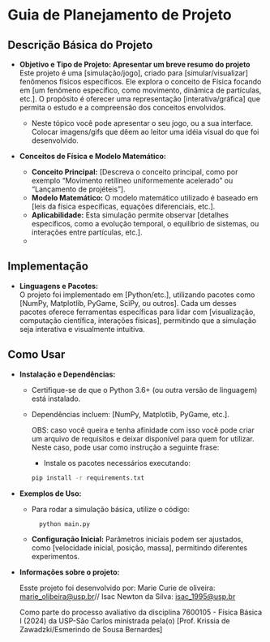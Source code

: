 # Guia de Planejamento de Projeto

## Descrição Básica do Projeto

- **Objetivo e Tipo de Projeto: Apresentar um breve resumo do projeto**  
  Este projeto é uma [simulação/jogo], criado para [simular/visualizar] fenômenos físicos específicos. Ele explora o conceito de Física focando em [um fenômeno específico, como movimento, dinâmica de partículas, etc.]. O propósito é oferecer uma representação [interativa/gráfica] que permita o estudo e a compreensão dos conceitos envolvidos.
  - Neste tópico você pode apresentar o seu jogo, ou a sua interface. Colocar imagens/gifs que dêem ao leitor uma idéia visual do que foi desenvolvido.

- **Conceitos de Física e Modelo Matemático:**  
  - **Conceito Principal:** [Descreva o conceito principal, como por exemplo “Movimento retilíneo uniformemente acelerado” ou “Lançamento de projéteis”].
  - **Modelo Matemático:** O modelo matemático utilizado é baseado em [leis da física específicas, equações diferenciais, etc.]. 
  - **Aplicabilidade:** Esta simulação permite observar [detalhes específicos, como a evolução temporal, o equilíbrio de sistemas, ou interações entre partículas, etc.].
  - 
## Implementação

- **Linguagens e Pacotes:**  
  O projeto foi implementado em [Python/etc.], utilizando pacotes como [NumPy, Matplotlib, PyGame, SciPy, ou outros]. Cada um desses pacotes oferece ferramentas específicas para lidar com [visualização, computação científica, interações físicas], permitindo que a simulação seja interativa e visualmente intuitiva.

## Como Usar

- **Instalação e Dependências:**  
  - Certifique-se de que o Python 3.6+ (ou outra versão de linguagem) está instalado.  
  - Dependências incluem: [NumPy, Matplotlib, PyGame, etc.].

    OBS: caso você queira e tenha afinidade com isso você pode criar um arquivo de requisitos e deixar disponível para quem for utilizar. Neste caso, pode usar como instrução a seguinte frase:
     - Instale os pacotes necessários executando:
    ```bash
    pip install -r requirements.txt

- **Exemplos de Uso:**  
  - Para rodar a simulação básica, utilize o código:
    ```python
      python main.py
    ```
  - **Configuração Inicial:** Parâmetros iniciais podem ser ajustados, como [velocidade inicial, posição, massa], permitindo diferentes experimentos.
  
- **Informações sobre o projeto:**
 
  Esste projeto foi desenvolvido por:
      Marie Curie de oliveira: marie_olibeira@usp.br//
      Isac Newton da Silva: isac_1995@usp.br
  
  Como parte do processo avaliativo da disciplina 7600105 - Física Básica I (2024) da USP-São Carlos ministrada pela(o) [Prof. Krissia de Zawadzki/Esmerindo de Sousa Bernardes] 



